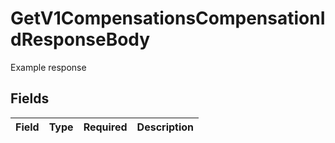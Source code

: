 # GetV1CompensationsCompensationIdResponseBody

Example response


## Fields

| Field       | Type        | Required    | Description |
| ----------- | ----------- | ----------- | ----------- |